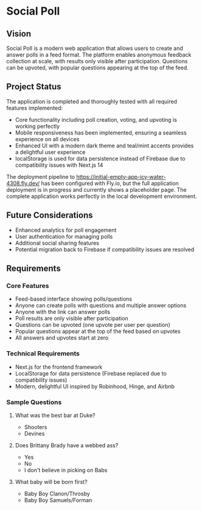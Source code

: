 # Social Poll

## Vision
Social Poll is a modern web application that allows users to create and answer polls in a feed format. The platform enables anonymous feedback collection at scale, with results only visible after participation. Questions can be upvoted, with popular questions appearing at the top of the feed.

## Project Status
The application is completed and thoroughly tested with all required features implemented:
- Core functionality including poll creation, voting, and upvoting is working perfectly
- Mobile responsiveness has been implemented, ensuring a seamless experience on all devices
- Enhanced UI with a modern dark theme and teal/mint accents provides a delightful user experience
- localStorage is used for data persistence instead of Firebase due to compatibility issues with Next.js 14

The deployment pipeline to https://initial-empty-app-icy-water-4308.fly.dev/ has been configured with Fly.io, but the full application deployment is in progress and currently shows a placeholder page. The complete application works perfectly in the local development environment.

## Future Considerations
- Enhanced analytics for poll engagement
- User authentication for managing polls
- Additional social sharing features
- Potential migration back to Firebase if compatibility issues are resolved

## Requirements

### Core Features
- Feed-based interface showing polls/questions
- Anyone can create polls with questions and multiple answer options
- Anyone with the link can answer polls
- Poll results are only visible after participation
- Questions can be upvoted (one upvote per user per question)
- Popular questions appear at the top of the feed based on upvotes
- All answers and upvotes start at zero

### Technical Requirements
- Next.js for the frontend framework
- LocalStorage for data persistence (Firebase replaced due to compatibility issues)
- Modern, delightful UI inspired by Robinhood, Hinge, and Airbnb

### Sample Questions
1. What was the best bar at Duke?
   - Shooters
   - Devines

2. Does Brittany Brady have a webbed ass?
   - Yes
   - No
   - I don't believe in picking on Babs

3. What baby will be born first?
   - Baby Boy Clanon/Throsby
   - Baby Boy Samuels/Forman
